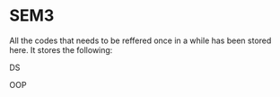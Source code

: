 # SEM3

All the codes that needs to be reffered once in a while has been stored here. It stores the following:

DS

OOP
